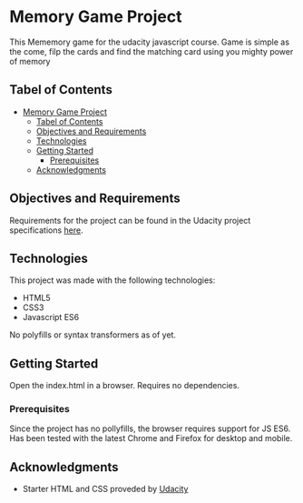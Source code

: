 # Memory Game Project

This Mememory game for the udacity javascript course. Game is simple as the come, filp the cards and find the matching card using you mighty power of memory

## Tabel of Contents
- [Memory Game Project](#memory-game-project)
    - [Tabel of Contents](#tabel-of-contents)
    - [Objectives and Requirements](#objectives-and-requirements)
    - [Technologies](#technologies)
    - [Getting Started](#getting-started)
        - [Prerequisites](#prerequisites)
    - [Acknowledgments](#acknowledgments)

## Objectives and Requirements

Requirements for the project can be found in the Udacity project specifications [here](https://review.udacity.com/#!/rubrics/591/view).

## Technologies
This project was made with the following technologies:

- HTML5
- CSS3
- Javascript ES6  

No polyfills or syntax transformers as of yet.

## Getting Started

Open the index.html in a browser. Requires no dependencies.

### Prerequisites
Since the project has no pollyfills, the browser requires support for JS ES6. Has been tested with the latest Chrome and Firefox for desktop and mobile.

## Acknowledgments
- Starter HTML and CSS proveded by [Udacity](https://github.com/udacity/fend-project-memory-game)